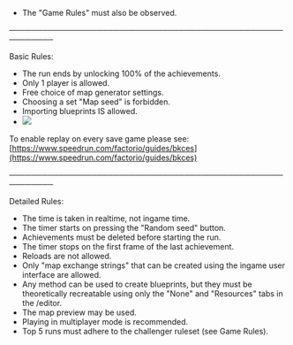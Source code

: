 - The "Game Rules" must also be observed.

──────────────────────────────────────────────────────────

Basic Rules:

- The run ends by unlocking 100% of the achievements.
- Only 1 player is allowed.
- Free choice of map generator settings.
- Choosing a set "Map seed" is forbidden.
- Importing blueprints IS allowed.
- ![](/static/blob/xzd4lwpz.png)

To enable replay on every save game please see: [https://www.speedrun.com/factorio/guides/bkces](https://www.speedrun.com/factorio/guides/bkces)

──────────────────────────────────────────────────────────

Detailed Rules:

- The time is taken in realtime, not ingame time.
- The timer starts on pressing the "Random seed" button.
- Achievements must be deleted before starting the run.
- The timer stops on the first frame of the last achievement.
- Reloads are not allowed.
- Only "map exchange strings" that can be created using the ingame user interface are allowed.
- Any method can be used to create blueprints, but they must be theoretically recreatable using only the "None" and "Resources" tabs in the /editor. 
- The map preview may be used.
- Playing in multiplayer mode is recommended.
- Top 5 runs must adhere to the challenger ruleset (see Game Rules).